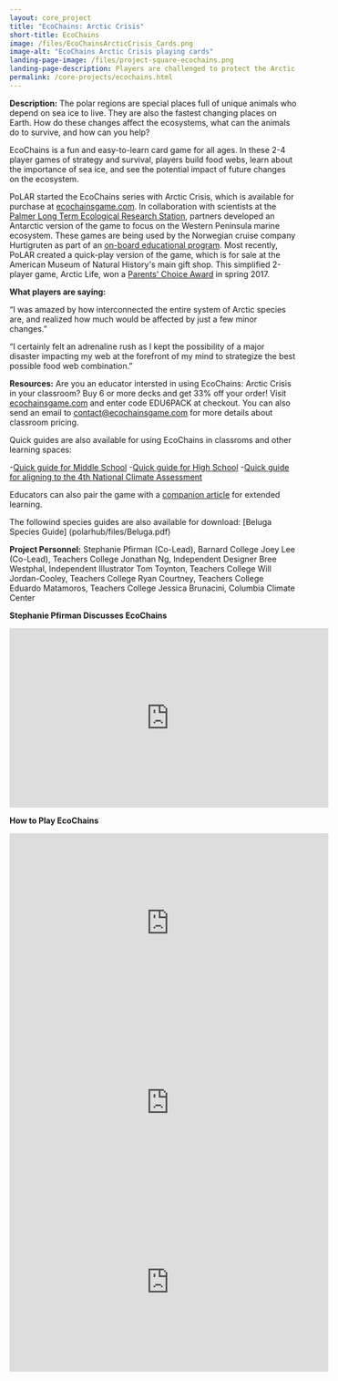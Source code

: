 ```yaml
---
layout: core_project 
title: "EcoChains: Arctic Crisis"
short-title: EcoChains
image: /files/EcoChainsArcticCrisis_Cards.png
image-alt: "EcoChains Arctic Crisis playing cards"
landing-page-image: /files/project-square-ecochains.png
landing-page-description: Players are challenged to protect the Arctic marine ecosystem from the effects of rapidly warming temperatures in this card game of strategy and survival.
permalink: /core-projects/ecochains.html
---
```


**Description:**
The polar regions are special places full of unique animals who depend on sea ice to live. They are also the fastest changing places on Earth. How do these changes affect the ecosystems, what can the animals do to survive, and how can you help?

EcoChains is a fun and easy-to-learn card game for all ages. In these 2-4 player games of strategy and survival, players build food webs, learn about the importance of sea ice, and see the potential impact of future changes on the ecosystem.

PoLAR started the EcoChains series with Arctic Crisis, which is available for purchase at [ecochainsgame.com](ecochainsgame.com). In collaboration with scientists at the [Palmer Long Term Ecological Research Station](http://pal.lternet.edu/), partners developed an Antarctic version of the game to focus on the Western Peninsula marine ecosystem. These games are being used by the Norwegian cruise company Hurtigruten as part of an [on-board educational program](https://www.hurtigruten.us/us-news/hurtigrutens-young-explorers-program-offers-age-appropriate---learning-experience-to-kids-during-antarctica-sailings/). Most recently, PoLAR created a quick-play version of the game, which is for sale at the American Museum of Natural History's main gift shop. This simplified 2-player game, Arctic Life, won a [Parents' Choice Award](http://www.parents-choice.org/product.cfm?product_id=35014&StepNum=1&award=aw) in spring 2017. 

**What players are saying:**

“I was amazed by how interconnected the entire system of Arctic species are, and realized how much would be affected by just a few minor changes.”

 “I certainly felt an adrenaline rush as I kept the possibility of a major disaster impacting my web at the forefront of my mind to strategize the best possible food web combination.”

**Resources:**
Are you an educator intersted in using EcoChains: Arctic Crisis in your classroom? Buy 6 or more decks and get 33% off your order! Visit [ecochainsgame.com](ecochainsgame.com) and enter code EDU6PACK at checkout. You can also send an email to contact@ecochainsgame.com for more details about classroom pricing.

Quick guides are also available for using EcoChains in classroms and other learning spaces:

-[Quick guide for Middle School](https://drive.google.com/open?id=0By1P8MnVLT5vQVJWT3pQN3Fjazg)
-[Quick guide for High School](https://drive.google.com/open?id=0By1P8MnVLT5vekxuSk50WVhZWUk)
-[Quick guide for aligning to the 4th National Climate Assessment](https://drive.google.com/open?id=0By1P8MnVLT5vTWY4bURCdm9TX3c)

Educators can also pair the game with a [companion article](https://drive.google.com/open?id=0By1P8MnVLT5vUU1zNTJBN1NzZkk) for extended learning. 

The followind species guides are also available for download:
[Beluga Species Guide] (polarhub/files/Beluga.pdf)

**Project Personnel:**
Stephanie Pfirman (Co-Lead), Barnard College
Joey Lee (Co-Lead), Teachers College
Jonathan Ng, Independent Designer
Bree Westphal, Independent Illustrator
Tom Toynton, Teachers College
Will Jordan-Cooley, Teachers College
Ryan Courtney, Teachers College
Eduardo Matamoros, Teachers College
Jessica Brunacini, Columbia Climate Center

**Stephanie Pfirman Discusses EcoChains**

<iframe width="560" height="315" src="https://www.youtube.com/embed/7Fr0oesvwck" frameborder="0" gesture="media" allow="encrypted-media" allowfullscreen></iframe>

**How to Play EcoChains**

<iframe width="560" height="315" src="https://www.youtube.com/embed/npii9FYaMT8" frameborder="0" gesture="media" allow="encrypted-media" allowfullscreen></iframe>
  
<iframe width="560" height="315" src="https://www.youtube-nocookie.com/embed/7Fr0oesvwck?rel=0" frameborder="0" allowfullscreen></iframe>

<iframe width="560" height="315" src="https://www.youtube-nocookie.com/embed/npii9FYaMT8?rel=0" frameborder="0" allowfullscreen></iframe>
